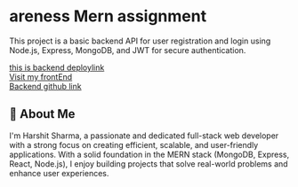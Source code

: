 
<h1>areness Mern assignment</h1>

This project is a basic backend API for user registration and login using Node.js, Express, MongoDB, and JWT for secure authentication.
  </br>

  <a href="https://areness-assignment-wjeu.onrender.com/home">this is backend deploylink</a>
  </br>
  <a href="https://arenessharshitmern.netlify.app/">Visit my frontEnd</a>
  </br>
  <a href="https://github.com/HarshitSharma2250/areness_assignment">Backend github link</a>
  



<h2>🚀 About Me</h2>
I'm Harshit Sharma, a passionate and dedicated full-stack web developer with a strong focus on creating efficient, scalable, and user-friendly applications. With a solid foundation in the MERN stack (MongoDB, Express, React, Node.js), I enjoy building projects that solve real-world problems and enhance user experiences.


 
